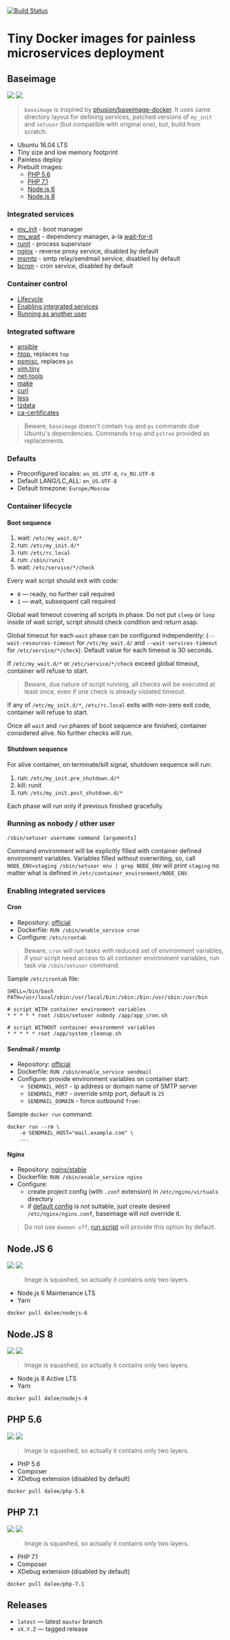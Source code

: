 [![Build Status](https://travis-ci.org/Dalee/build.docker.svg?branch=master)](https://travis-ci.org/Dalee/build.docker)

# Tiny Docker images for painless microservices deployment

## Baseimage

[![](https://images.microbadger.com/badges/image/dalee/baseimage.svg)](https://microbadger.com/images/dalee/baseimage "Get your own image badge on microbadger.com")
[![](https://images.microbadger.com/badges/version/dalee/baseimage.svg)](https://microbadger.com/images/dalee/baseimage "Get your own version badge on microbadger.com")

> `baseimage` is inspired by [phusion/baseimage-docker](https://github.com/phusion/baseimage-docker).
It uses same directory layout for defining services, patched versions of `my_init` and `setuser`
(but compatible with original one), but, build from scratch.

* Ubuntu 16.04 LTS
* Tiny size and low memory footprint
* Painless deploy
* Prebuilt images:
    * <a href="#php56">PHP 5.6</a>
    * <a href="#php71">PHP 7.1</a>
    * <a href="#nodejs6">Node.js 6</a>
    * <a href="#nodejs8">Node.js 8</a>

### Integrated services

* [my_init](sbin/my_init) - boot manager
* [my_wait](sbin/my_wait) - dependency manager, a-la [wait-for-it](https://github.com/vishnubob/wait-for-it)
* [runit](http://smarden.org/runit/) - process supervisor
* [nginx](https://nginx.org/) - reverse proxy service, disabled by default
* [msmtp](http://msmtp.sourceforge.net/doc/msmtp.html) - smtp relay/sendmail service, disabled by default
* [bcron](https://github.com/bruceg/bcron) - cron service, disabled by default

### Container control

* <a href="#container-lifecycle">Lifecycle</a>
* <a href="#enabling-services">Enabling integrated services</a>
* <a href="#sudo-su">Running as another user</a>

### Integrated software

* [ansible](https://www.ansible.com/)
* [htop](https://packages.ubuntu.com/xenial/htop), replaces `top`
* [psmisc](https://packages.ubuntu.com/xenial/psmisc), replaces `ps`
* [vim.tiny](https://packages.ubuntu.com/xenial/vim-tiny)
* [net-tools](https://packages.ubuntu.com/xenial/net-tools)
* [make](https://packages.ubuntu.com/xenial/make)
* [curl](https://packages.ubuntu.com/xenial/curl)
* [less](https://packages.ubuntu.com/xenial/less)
* [tzdata](https://packages.ubuntu.com/xenial/tzdata)
* [ca-certificates](https://packages.ubuntu.com/xenial/ca-certificates)

> Beware, `baseimage` doesn't contain `top` and `ps` commands due Ubuntu's dependencies.
Commands `htop` and `pstree` provided as replacements.

### Defaults

* Preconfigured locales: `en_US.UTF-8`, `ru_RU.UTF-8`
* Default LANG/LC_ALL: `en_US.UTF-8`
* Default timezone: `Europe/Moscow`

<a name="container-lifecycle"></a>
### Container lifecycle

#### Boot sequence

1. wait: `/etc/my_wait.d/*`
2. run: `/etc/my_init.d/*`
3. run: `/etc/rc.local`
4. run: `/sbin/runit`
5. wait: `/etc/service/*/check`

Every wait script should exit with code:
* `0` — ready, no further call required
* `1` — wait, subsequent call required

Global wait timeout covering all scripts in phase.
Do not put `sleep` or `loop` inside of wait script, script should
check condition and return asap.

Global timeout for each `wait` phase can be configured independently:
(`--wait-resources-timeout` for `/etc/my_wait.d/` and `--wait-services-timeout`
for `/etc/service/*/check`). Default value for each timeout is 30 seconds.

If `/etc/my_wait.d/*` or `/etc/service/*/check` exceed global timeout,
container will refuse to start.

> Beware, due nature of script running, all checks will be executed
at least once, even if one check is already violated timeout.

If any of `/etc/my_init.d/*`, `/etc/rc.local` exits with non-zero exit code,
container will refuse to start.

Once all `wait` and `run` phases of boot sequence are finished,
container considered alive. No further checks will run.

#### Shutdown sequence

For alive container, on terminate/kill signal, shutdown sequence will
run:

1. run: `/etc/my_init.pre_shutdown.d/*`
2. kill: runit
3. run: `/etc/my_init.post_shutdown.d/*`

Each phase will run only if previous finished gracefully.

<a name="sudo-su"></a>
### Running as nobody / other user

`/sbin/setuser username command [arguments]`

Command environment will be explicitly filled with container defined
environment variables. Variables filled without overwriting, so,
call `NODE_ENV=staging /sbin/setuser env | grep NODE_ENV` will print
`staging` no matter what is defined in `/etc/container_environment/NODE_ENV`.

<a name="enabling-services"></a>
### Enabling integrated services

#### Cron

* Repository: [official](https://packages.ubuntu.com/xenial/bcron)
* Dockerfile: `RUN /sbin/enable_service cron`
* Configure: `/etc/crontab`

> Beware, `cron` will run tasks with reduced set of environment variables,
if your script need access to all container environment variables,
run task via `/sbin/setuser` command.

Sample `/etc/crontab` file:
```
SHELL=/bin/bash
PATH=/usr/local/sbin:/usr/local/bin:/sbin:/bin:/usr/sbin:/usr/bin

# script WITH container environment variables
* * * * * root /sbin/setuser nobody /app/app_cron.sh

# script WITHOUT container environment variables
* * * * * root /app/system_cleanup.sh
```

#### Sendmail / msmtp

* Repository: [official](https://packages.ubuntu.com/xenial/msmtp)
* Dockerfile: `RUN /sbin/enable_service sendmail`
* Configure: provide environment variables on container start:
    * `SENDMAIL_HOST` - ip address or domain name of SMTP server
    * `SENDMAIL_PORT` - override smtp port, default is `25`
    * `SENDMAIL_DOMAIN` - force outbound `from:`

Sample `docker run` command:
```
docker run --rm \
	-e SENDMAIL_HOST="mail.example.com" \
	...
```

#### Nginx

* Repository: [nginx/stable](http://nginx.org/en/linux_packages.html#stable)
* Dockerfile: `RUN /sbin/enable_service nginx`
* Configure:
    * create project config (with `.conf` extension) in `/etc/nginx/virtuals` directory
    * if [default config](system/service.available/nginx/nginx.conf) is not suitable,
    just create desired `/etc/nginx/nginx.conf`, baseimage will not override it.

> Do not use `daemon off`, [run script](system/service.available/nginx/nginx/run) will provide
this option by default.

<a name="nodejs6"></a>
## Node.JS 6

[![](https://images.microbadger.com/badges/image/dalee/nodejs-6.svg)](https://microbadger.com/images/dalee/nodejs-6 "Get your own image badge on microbadger.com")
[![](https://images.microbadger.com/badges/version/dalee/nodejs-6.svg)](https://microbadger.com/images/dalee/nodejs-6 "Get your own version badge on microbadger.com")

> Image is squashed, so actually it contains only two layers.

* Node.js 6 Maintenance LTS
* Yarn

`docker pull dalee/nodejs-6`

<a name="nodejs8"></a>
## Node.JS 8

[![](https://images.microbadger.com/badges/image/dalee/nodejs-8.svg)](https://microbadger.com/images/dalee/nodejs-8 "Get your own image badge on microbadger.com")
[![](https://images.microbadger.com/badges/version/dalee/nodejs-8.svg)](https://microbadger.com/images/dalee/nodejs-8 "Get your own version badge on microbadger.com")

> Image is squashed, so actually it contains only two layers.

* Node.js 8 Active LTS
* Yarn

`docker pull dalee/nodejs-8`

<a name="php56"></a>
## PHP 5.6

[![](https://images.microbadger.com/badges/image/dalee/php-5.6.svg)](https://microbadger.com/images/dalee/php-5.6 "Get your own image badge on microbadger.com")
[![](https://images.microbadger.com/badges/version/dalee/php-5.6.svg)](https://microbadger.com/images/dalee/php-5.6 "Get your own version badge on microbadger.com")

> Image is squashed, so actually it contains only two layers.

* PHP 5.6
* Composer
* XDebug extension (disabled by default)

`docker pull dalee/php-5.6`

<a name="php71"></a>
## PHP 7.1

[![](https://images.microbadger.com/badges/image/dalee/php-7.1.svg)](https://microbadger.com/images/dalee/php-7.1 "Get your own image badge on microbadger.com")
[![](https://images.microbadger.com/badges/version/dalee/php-7.1.svg)](https://microbadger.com/images/dalee/php-7.1 "Get your own version badge on microbadger.com")

> Image is squashed, so actually it contains only two layers.

* PHP 7.1
* Composer
* XDebug extension (disabled by default)

`docker pull dalee/php-7.1`

## Releases

* `latest` — latest `master` branch
* `vX.Y.Z` — tagged release
